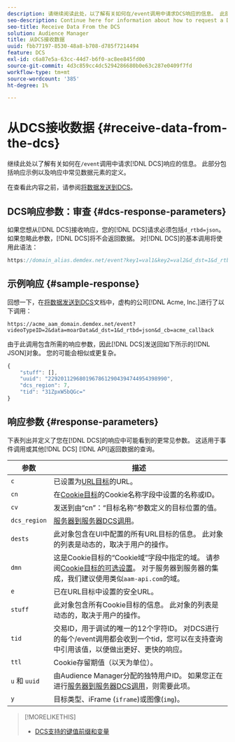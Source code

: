 ```yaml
---
description: 请继续阅读此处，以了解有关如何在/event调用中请求DCS响应的信息。 此部分包括响应示例以及响应中常见数据元素的定义。
seo-description: Continue here for information about how to request a DCS response in a /event call. This section includes a response example and definitions for common data elements in a response.
seo-title: Receive Data From the DCS
solution: Audience Manager
title: 从DCS接收数据
uuid: fbb77197-8530-48a8-b708-d785f7214494
feature: DCS
exl-id: c6a87e5a-63cc-44d7-b6f0-ac8ee845fd00
source-git-commit: 4d3c859cc4dc5294286680b0e63c287e0409f7fd
workflow-type: tm+mt
source-wordcount: '385'
ht-degree: 1%

---
```


# 从DCS接收数据 {#receive-data-from-the-dcs}

继续此处以了解有关如何在`/event`调用中请求[!DNL DCS]响应的信息。 此部分包括响应示例以及响应中常见数据元素的定义。

在查看此内容之前，请参阅[将数据发送到DCS](../../../api/dcs-intro/dcs-event-calls/dcs-url-send.md)。

## DCS响应参数：审查 {#dcs-response-parameters}

如果您想从[!DNL DCS]接收响应，您的[!DNL DCS]请求必须包括`d_rtbd=json`。 如果忽略此参数，[!DNL DCS]将不会返回数据。 对[!DNL DCS]的基本调用将使用此语法：

```js
https://domain_alias.demdex.net/event?key1=val1&key2=val2&d_dst=1&d_rtbd=json&d_cb=callback
```

## 示例响应 {#sample-response}

回想一下，在[将数据发送到DCS](../../../api/dcs-intro/dcs-event-calls/dcs-url-send.md)文档中，虚构的公司[!DNL Acme, Inc.]进行了以下调用：

`https://acme_aam_domain.demdex.net/event?videoTypeID=2&data=moarData&d_dst=1&d_rtbd=json&d_cb=acme_callback`

由于此调用包含所需的响应参数，因此[!DNL DCS]发送回如下所示的[!DNL JSON]对象。 您的可能会相似或更复杂。

```js
{
    "stuff": [],
    "uuid": "22920112968019678612904394744954398990",
    "dcs_region": 7,
    "tid": "31ZpxW5bQGc="
}
```

## 响应参数 {#response-parameters}

下表列出并定义了您在[!DNL DCS]的响应中可能看到的更常见参数。 这适用于事件调用或其他[!DNL DCS] [!DNL API]返回数据的查询。

| 参数 | 描述 |
|--- |--- |
| `c` | 已设置为[URL目标](../../../features/destinations/create-url-destination.md)的URL。 |
| `cn` | 在[Cookie目标](../../../features/destinations/create-cookie-destination.md)的Cookie名称字段中设置的名称或ID。 |
| `cv` | 发送到由“cn”：“目标名称”参数定义的目标位置的值。 |
| `dcs_region` | [服务器到服务器DCS调用](../../../api/dcs-intro/dcs-api-reference/dcs-regions.md)。 |
| `dests` | 此对象包含在UI中配置的所有URL目标的信息。 此对象的列表是动态的，取决于用户的操作。 |
| `dmn` | 这是Cookie目标的“Cookie域”字段中指定的域。 请参阅[Cookie目标的可选设置](../../../features/destinations/cookie-destination-options.md)。  对于服务器到服务器的集成，我们建议使用类似`aam-api.com`的域。 |
| `e` | 已在URL目标中设置的安全URL。 |
| `stuff` | 此对象包含所有Cookie目标的信息。 此对象的列表是动态的，取决于用户的操作。 |
| `tid` | 交易ID，用于调试的唯一的12个字符ID。 对DCS进行的每个/event调用都会收到一个tid，您可以在支持查询中引用该值，以便做出更好、更快的响应。 |
| `ttl` | Cookie存留期值（以天为单位）。 |
| `u` 和 `uuid` | 由Audience Manager分配的独特用户ID。 如果您正在进行[服务器到服务器DCS调用](../../../api/dcs-intro/dcs-s2s/dcs-s2s-calls.md)，则需要此项。 |
| `y` | 目标类型、iFrame (`iframe`)或图像(`img`)。 |

>[!MORELIKETHIS]
>
>* [DCS支持的键值前缀和变量](../../../api/dcs-intro/dcs-api-reference/dcs-keys.md)
